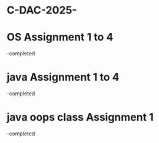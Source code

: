 # C-DAC-2025- 

# OS Assignment 1 to 4
-completed

# java Assignment 1 to 4
-completed

# java oops class Assignment 1 
-completed
  
    
